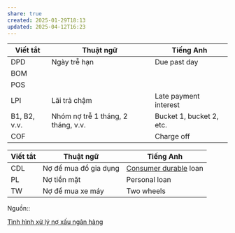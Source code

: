 ```yaml
---
share: true
created: 2025-01-29T18:13
updated: 2025-04-12T16:23
---
```

| Viết tắt     | Thuật ngữ                          | Tiếng Anh                |
| ------------ | ---------------------------------- | ------------------------ |
| DPD          | Ngày trễ hạn                       | Due past day             |
| BOM          |                                    |                          |
| POS          |                                    |                          |
| LPI          | Lãi trả chậm                       | Late payment interest    |
| B1, B2, v.v. | Nhóm nợ trễ 1 tháng, 2 tháng, v.v. | Bucket 1, bucket 2, etc. |
| COF          |                                    | Charge off               |

| Viết tắt | Thuật ngữ             | Tiếng Anh                                                           |
| -------- | --------------------- | ------------------------------------------------------------------- |
| CDL      | Nợ để mua đồ gia dụng | [Consumer durable](https://en.wikipedia.org/wiki/Durable_good) loan |
| PL       | Nợ tiền mặt           | Personal loan                                                       |
| TW       | Nợ để mua xe máy      | Two wheels                                                          |

Nguồn:: 

[Tình hình xử lý nợ xấu ngân hàng](https://tienphong.vn/tinh-hinh-xu-ly-no-xau-ngan-hang-post1716381.tpo?gidzl=vl8GFa-d9tFbv1W_Jh0YTkNi73rJjtSbgkaSE0gpTd2gxaXk0h8a8gde7pi2i25nehjERpUORGvxJAmlSW)
